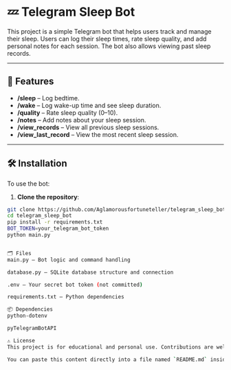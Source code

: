 # 💤 Telegram Sleep Bot

This project is a simple Telegram bot that helps users track and manage their sleep. Users can log their sleep times, rate sleep quality, and add personal notes for each session. The bot also allows viewing past sleep records.

---

## 🚀 Features

- **/sleep** – Log bedtime.
- **/wake** – Log wake-up time and see sleep duration.
- **/quality** – Rate sleep quality (0–10).
- **/notes** – Add notes about your sleep session.
- **/view_records** – View all previous sleep sessions.
- **/view_last_record** – View the most recent sleep session.

---

## 🛠 Installation

To use the bot:

1. **Clone the repository**:

```bash
git clone https://github.com/Aglamorousfortuneteller/telegram_sleep_bot.git
cd telegram_sleep_bot
pip install -r requirements.txt
BOT_TOKEN=your_telegram_bot_token
python main.py


🗂 Files
main.py – Bot logic and command handling

database.py – SQLite database structure and connection

.env – Your secret bot token (not committed)

requirements.txt – Python dependencies

📦 Dependencies
python-dotenv

pyTelegramBotAPI

⚠️ License
This project is for educational and personal use. Contributions are welcome!

You can paste this content directly into a file named `README.md` inside your project folder. Let me know if you also want a `requirements.txt` snippet.